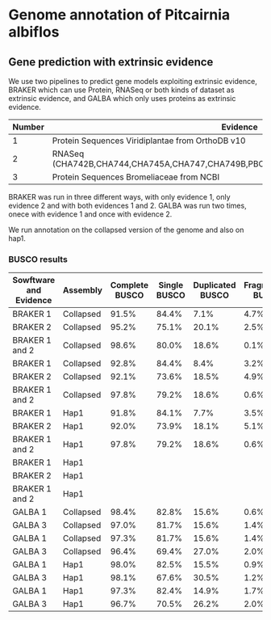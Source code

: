# Genome annotation of __Pitcairnia albiflos__

## Gene prediction with extrinsic evidence

We use two pipelines to predict gene models exploiting extrinsic evidence, BRAKER which can use Protein, RNASeq or both kinds of dataset as extrinsic evidence, and GALBA which only uses proteins as extrinsic evidence.

| Number | Evidence | BRAKER | GALBA |
| --- | --- | --- | --- |
| 1 | Protein Sequences Viridiplantae from OrthoDB v10 | X | X |
| 2 | RNASeq (CHA742B,CHA744,CHA745A,CHA747,CHA749B,PBO670,PBO674A,PBO675,PBO677,PBO678)| X | |
| 3 | Protein Sequences Bromeliaceae from NCBI | | X |

BRAKER was run in three different ways, with only evidence 1, only evidence 2 and with both evidences 1 and 2. GALBA was run two times, onece with evidence 1 and once with evidence 2.

We run annotation on the collapsed version of the genome and also on hap1.

### BUSCO results

| Sowftware and Evidence | Assembly | Complete BUSCO | Single BUSCO | Duplicated BUSCO | Fragmented BUSCO | Missing BUSCO | N BUSCO | BUSCO DB |
| --- | --- | --- | --- | --- | --- |--- | --- | --- |
| BRAKER 1 | Collapsed | 91.5% | 84.4% | 7.1% | 4.7% | 3.8% | 1614 | Embryophyta |
| BRAKER 2 | Collapsed | 95.2% | 75.1% | 20.1% | 2.5% | 2.3% | 1614 | Embryophyta |
| BRAKER 1 and 2 | Collapsed | 98.6% | 80.0% | 18.6% | 0.1% | 1.3% | 1614 | Embryophyta |
| BRAKER 1 | Collapsed | 92.8% | 84.4% | 8.4% | 3.2% | 4.0% | 3236 | Liliopsida |
| BRAKER 2 | Collapsed | 92.1% | 73.6% | 18.5% | 4.9% | 3.0% | 3236 | Liliopsida |
| BRAKER 1 and 2 | Collapsed | 97.8% | 79.2% | 18.6% | 0.6% | 1.6% | 3236 | Liliopsida |
| BRAKER 1 | Hap1 | 91.8% | 84.1% | 7.7% | 3.5% | 4.7% | 3236 | Liliopsida |
| BRAKER 2 | Hap1 | 92.0% | 73.9% | 18.1% | 5.1% | 2.9% | 3236 | Liliopsida |
| BRAKER 1 and 2 | Hap1 | 97.8% | 79.2% | 18.6% | 0.6% | 1.6% | 3236 | Liliopsida |
| BRAKER 1 | Hap1 |  | | | | | 3236 | Liliopsida |
| BRAKER 2 | Hap1 |  | | | | | 3236 | Liliopsida |
| BRAKER 1 and 2 | Hap1 |  |  |  |  |  | 3236 | Liliopsida |
| GALBA 1 | Collapsed | 98.4% | 82.8% | 15.6% | 0.6% | 1.0% | 1614 | Embryophyta |
| GALBA 3 | Collapsed | 97.0% | 81.7% | 15.6% | 1.4% | 1.3% | 1614 | Embryophyta |
| GALBA 1 | Collapsed | 97.3% | 81.7% | 15.6% | 1.4% | 1.3% | 3236 | Liliopsida |
| GALBA 3 | Collapsed | 96.4% | 69.4% | 27.0% | 2.0% | 1.6% | 3236 | Liliopsida |
| GALBA 1 | Hap1 | 98.0% | 82.5% | 15.5% | 0.9% | 1.1% | 1614 | Embryophyta |
| GALBA 3 | Hap1 | 98.1% | 67.6% | 30.5% | 1.2% | 0.7% | 1614 | Embryophyta |
| GALBA 1 | Hap1 | 97.3% | 82.4% | 14.9% | 1.7% | 1.0% | 3236 | Liliopsida |
| GALBA 3 | Hap1 | 96.7% | 70.5% | 26.2% | 2.0% | 1.3% | 3236 | Liliopsida |

